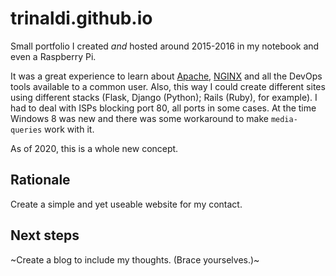 # trinaldi.github.io

Small portfolio I created *and* hosted around 2015-2016 in my notebook and even a Raspberry Pi.

It was a great experience to learn about [Apache](https://httpd.apache.org/), [NGINX](https://www.nginx.com/) and all the DevOps tools available to a common user. Also, this way I could create different sites using different stacks (Flask, Django (Python); Rails (Ruby), for example).
I had to deal with ISPs blocking port 80, all ports in some cases. At the time Windows 8 was new and there was some workaround to
make `media-queries` work with it.

As of 2020, this is a whole new concept.

## Rationale

Create a simple and yet useable website for my contact.

## Next steps

~Create a blog to include my thoughts. (Brace yourselves.)~
